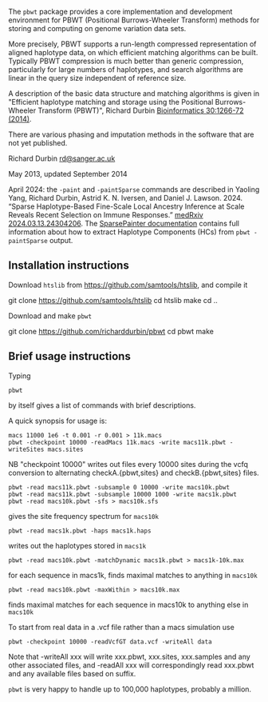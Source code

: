 The `pbwt` package provides a core implementation and development
environment for PBWT (Positional Burrows-Wheeler Transform) methods
for storing and computing on genome variation data sets.  

More precisely, PBWT supports a run-length compressed representation
of aligned haplotype data, on which efficient matching algorithms can
be built. Typically PBWT compression is much better than generic
compression, particularly for large numbers of haplotypes, and search
algorithms are linear in the query size independent of reference size.

A description of the basic data structure and matching algorithms is
given in "Efficient haplotype matching and storage using the
Positional Burrows-Wheeler Transform (PBWT)", Richard Durbin
[Bioinformatics 30:1266-72 (2014)](https://academic.oup.com/bioinformatics/article/30/9/1266/236397).

There are various phasing and imputation methods in the software that
are not yet published.

Richard Durbin <rd@sanger.ac.uk>

May 2013, updated September 2014

April 2024: the `-paint` and `-paintSparse` commands are described in Yaoling Yang, Richard Durbin, Astrid K. N. Iversen, and Daniel J. Lawson. 2024. “Sparse Haplotype-Based Fine-Scale Local Ancestry Inference at Scale Reveals Recent Selection on Immune Responses.” [medRxiv 2024.03.13.24304206](https://doi.org/10.1101/2024.03.13.24304206). The [SparsePainter documentation](https://github.com/YaolingYang/painting-pipeline/tree/main/Compute%20haplotype%20components%20(HCs)) contains full information about how to extract Haplotype Components (HCs) from `pbwt -paintSparse` output.

Installation instructions
------------------------
Download `htslib` from https://github.com/samtools/htslib, and compile it

   git clone https://github.com/samtools/htslib
   cd htslib
   make
   cd ..

Download and make `pbwt`

   git clone https://github.com/richarddurbin/pbwt
   cd pbwt
   make

Brief usage instructions
------------------------

Typing

    pbwt

by itself gives a list of commands with brief descriptions.

A quick synopsis for usage is:

    macs 11000 1e6 -t 0.001 -r 0.001 > 11k.macs
    pbwt -checkpoint 10000 -readMacs 11k.macs -write macs11k.pbwt -writeSites macs.sites

NB "checkpoint 10000" writes out files every 10000 sites during the vcfq 
conversion to alternating checkA.{pbwt,sites} and checkB.{pbwt,sites} files.

    pbwt -read macs11k.pbwt -subsample 0 10000 -write macs10k.pbwt
    pbwt -read macs11k.pbwt -subsample 10000 1000 -write macs1k.pbwt
    pbwt -read macs10k.pbwt -sfs > macs10k.sfs

gives the site frequency spectrum for `macs10k`

    pbwt -read macs1k.pbwt -haps macs1k.haps

writes out the haplotypes stored in `macs1k`

    pbwt -read macs10k.pbwt -matchDynamic macs1k.pbwt > macs1k-10k.max

for each sequence in macs1k, finds maximal matches to anything in `macs10k`

    pbwt -read macs10k.pbwt -maxWithin > macs10k.max

finds maximal matches for each sequence in macs10k to anything else in `macs10k`

To start from real data in a .vcf file rather than a macs simulation use

    pbwt -checkpoint 10000 -readVcfGT data.vcf -writeAll data

Note that -writeAll xxx will write xxx.pbwt, xxx.sites, xxx.samples and any other
associated files, and -readAll xxx will correspondingly read xxx.pbwt
and any available files based on suffix.

`pbwt` is very happy to handle up to 100,000 haplotypes, probably a
million.
